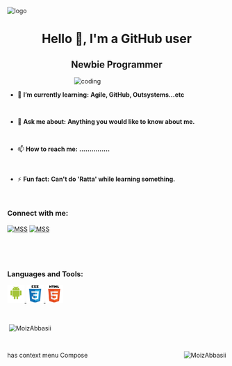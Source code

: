 ![logo](https://github.com/SamimSadeed/SamimSadeed/blob/main/github-logo%2090.png)
<h1 align="center">Hello 👋, I'm a GitHub user</h1>
<h2 align="center">Newbie Programmer</h2>
<img align="right" alt="coding" width="350" src="https://avatars.githubusercontent.com/u/19213393?v=4">

 

- 🌱 **I’m currently learning:** **Agile, GitHub, Outsystems...etc**

 

- 💬 **Ask me about:** **Anything you would like to know about me.**

 

- 📫 **How to reach me:** **...............**

 

- ⚡ **Fun fact:** **Can't do 'Ratta' while learning something.**

 

<h3 align="left">Connect with me:</h3>
<a href="https://fb.com/" target="blank"><img align="center" src="https://raw.githubusercontent.com/rahuldkjain/github-profile-readme-generator/master/src/images/icons/Social/facebook.svg" alt="MSS" height="35" width="35" /></a>
<a href="https://instagram.com/" target="blank"><img align="center" src="https://raw.githubusercontent.com/rahuldkjain/github-profile-readme-generator/master/src/images/icons/Social/instagram.svg" alt="MSS" height="35" width="35" /></a>
</p>


 

<p align="left">
</p>

 


<h3 align="left">Languages and Tools:</h3>
<p align="left"> <a href="https://developer.android.com" target="_blank" rel="noreferrer"> <img src="https://raw.githubusercontent.com/devicons/devicon/master/icons/android/android-original-wordmark.svg" alt="android" width="40" height="40"/> </a> <a href="https://www.w3schools.com/css/" target="_blank" rel="noreferrer"> <img src="https://raw.githubusercontent.com/devicons/devicon/master/icons/css3/css3-original-wordmark.svg" alt="css3" width="40" height="40"/> </a> <a href="https://www.w3.org/html/" target="_blank" rel="noreferrer"> <img src="https://raw.githubusercontent.com/devicons/devicon/master/icons/html5/html5-original-wordmark.svg" alt="html5" width="40" height="40"/> </a> </p>

 

<p>&nbsp;<img align="center" src="https://github-readme-stats.vercel.app/api?username=MoizAbbasii&show_icons=true&locale=en" alt="MoizAbbasii" /></p>

 

<p><img align="right" src="https://github-readme-streak-stats.herokuapp.com/?user=MoizAbbasii&" alt="MoizAbbasii" /></p>


has context menu
Compose
